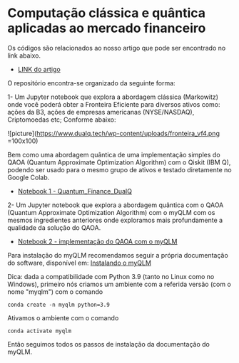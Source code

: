 # Computação clássica e quântica aplicadas ao mercado financeiro

Os códigos são relacionados ao nosso artigo que pode ser encontrado no link abaixo.

- <a href="https://www.dualq.tech/wp-content/uploads/DualQ_quantum-finance.pdf" target="_blank">LINK do artigo</a>

O repositório encontra-se organizado da seguinte forma: 

1- Um Jupyter notebook que explora a abordagem clássica (Markowitz) onde você poderá obter a Fronteira Eficiente para diversos ativos como: ações da B3, ações de empresas americanas (NYSE/NASDAQ), Criptomoedas etc; Conforme abaixo:

![picture](https://www.dualq.tech/wp-content/uploads/fronteira_vf4.png =100x100)

Bem como uma abordagem quântica de uma implementação simples do QAOA (Quantum Approximate Optimization Algorithm) com o Qiskit (IBM Q), podendo ser usado para o mesmo grupo de ativos e testado diretamente no Google Colab.

- <a href= "https://github.com/askery/computacao-quantica-aplicada-ao-mercado-financeiro/blob/main/Quantum_Finance_DualQ.ipynb" target="_blank">Notebook 1 - Quantum_Finance_DualQ</a>

2- Um Jupyter notebook que explora a abordagem quântica com o QAOA (Quantum Approximate Optimization Algorithm) com o myQLM com os mesmos ingredientes anteriores onde exploramos mais profundamente a qualidade da solução do QAOA.

- <a href= "https://github.com/askery/computacao-quantica-aplicada-ao-mercado-financeiro/blob/main/QAOA_myQLM.ipynb" target="_blank">Notebook 2 - implementação do QAOA com o myQLM</a>

Para instalação do myQLM recomendamos seguir a própria documentação do software, disponível em: 
<a href= "https://myqlm.github.io/myqlm_specific/install.html" target="_blank">Instalando o myQLM</a>

Dica: dada a compatibilidade com Python 3.9 (tanto no Linux como no Windows), primeiro nós criamos um ambiente com a referida versão (com o nome "myqlm") com o comando

```conda create -n myqlm python=3.9```

Ativamos o ambiente com o comando

```conda activate myqlm```

Então seguimos todos os passos de instalação da documentação do myQLM.
